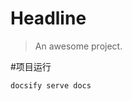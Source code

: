 <!--
 * @Author: your name
 * @Date: 2021-02-07 09:28:12
 * @LastEditTime: 2021-02-07 11:07:20
 * @LastEditors: Please set LastEditors
 * @Description: In User Settings Edit
 * @FilePath: \docsify-blog\docs\README.md
-->

# Headline

> An awesome project.

#项目运行

```
docsify serve docs
```
